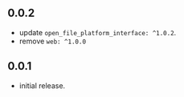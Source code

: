 ## 0.0.2
*  update `open_file_platform_interface: ^1.0.2`.
* remove `web: ^1.0.0`
## 0.0.1
*  initial release.
